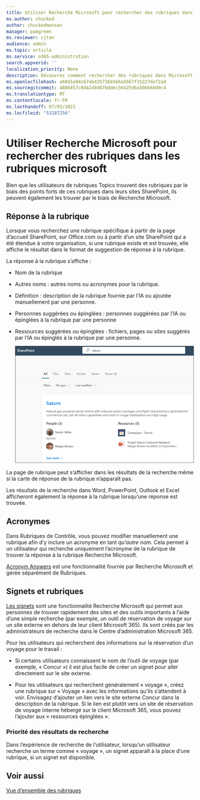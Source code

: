```yaml
---
title: Utiliser Recherche Microsoft pour rechercher des rubriques dans les rubriques microsoft
ms.author: chucked
author: chuckedmonson
manager: pamgreen
ms.reviewer: cjtan
audience: admin
ms.topic: article
ms.service: o365-administration
search.appverid: ''
localization_priority: None
description: Découvrez comment rechercher des rubriques dans Microsoft Microsoft Microsoft.
ms.openlocfilehash: a60d1e04c67eb42573bb566a5667f35227def2ad
ms.sourcegitcommit: 4886457c0d4248407bddec56425dba50bb60d9c4
ms.translationtype: MT
ms.contentlocale: fr-FR
ms.lasthandoff: 07/03/2021
ms.locfileid: "53287256"
---
```

# <a name="use-microsoft-search-to-find-topics-in-microsoft-viva-topics"></a>Utiliser Recherche Microsoft pour rechercher des rubriques dans les rubriques microsoft

Bien que les utilisateurs de rubriques Topics trouvent des rubriques par le biais des points forts de ces rubriques dans leurs sites SharePoint, ils peuvent également les trouver par le biais de Recherche Microsoft. 

## <a name="topic-answer"></a>Réponse à la rubrique

Lorsque vous recherchez une rubrique spécifique à partir de la page d’accueil SharePoint, sur Office.com ou à partir d’un site SharePoint qui a été étendue à votre organisation, si une rubrique existe et est trouvée, elle affiche le résultat dans le format de suggestion de réponse à la rubrique.

La réponse à la rubrique s’affiche :

- Nom de la rubrique
- Autres noms : autres noms ou acronymes pour la rubrique.
- Définition : description de la rubrique fournie par l’IA ou ajoutée manuellement par une personne.
- Personnes suggérées ou épinglées : personnes suggérées par l’IA ou épinglées à la rubrique par une personne
- Ressources suggérées ou épinglées : fichiers, pages ou sites suggérés par l’IA ou épinglés à la rubrique par une personne. 

   ![Rubrique dans la recherche](../media/knowledge-management/search-topic-answer.png) 

La page de rubrique peut s’afficher dans les résultats de la recherche même si la carte de réponse de la rubrique n’apparaît pas.

Les résultats de la recherche dans Word, PowerPoint, Outlook et Excel afficheront également la réponse à la rubrique lorsqu’une réponse est trouvée.

## <a name="acronyms"></a>Acronymes

Dans Rubriques de Contrôle, vous pouvez modifier manuellement une rubrique afin d’y inclure un acronyme en tant *qu’autre nom.* Cela permet à un utilisateur qui recherche uniquement l’acronyme de la rubrique de trouver la réponse à la rubrique Recherche Microsoft.

[Acronym Answers](/microsoftsearch/manage-acronyms) est une fonctionnalité fournie par Recherche Microsoft et gérée séparément de Rubriques.

## <a name="bookmarks-and-topics"></a>Signets et rubriques

[Les signets](/microsoftsearch/manage-bookmarks) sont une fonctionnalité Recherche Microsoft qui permet aux personnes de trouver rapidement des sites et des outils importants à l’aide d’une simple recherche (par exemple, un outil de réservation de voyage sur un site externe en dehors de leur client Microsoft 365). Ils sont créés par les administrateurs de recherche dans le Centre d’administration Microsoft 365. 

Pour les utilisateurs qui recherchent des informations sur la réservation d’un voyage pour le travail :

- Si certains utilisateurs connaissent le nom de l’outil de voyage (par exemple, « Concur ») il est plus facile de créer un signet pour aller directement sur le site externe.

- Pour les utilisateurs qui recherchent généralement « voyage », créez une rubrique sur « Voyage » avec les informations qu’ils s’attendent à voir. Envisagez d’ajouter un lien vers le site externe Concur dans la description de la rubrique. Si le lien est plutôt vers un site de réservation de voyage interne hébergé sur le client Microsoft 365, vous pouvez l’ajouter aux « ressources épinglées ».
 
### <a name="search-results-priority"></a>Priorité des résultats de recherche 

Dans l’expérience de recherche de l’utilisateur, lorsqu’un utilisateur recherche un terme comme « voyage », un signet apparaît à la place d’une rubrique, si un signet est disponible.

## <a name="see-also"></a>Voir aussi

[Vue d’ensemble des rubriques](topic-experiences-overview.md)
